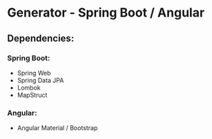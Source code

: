 # Generator - Spring Boot / Angular

## Dependencies:

### Spring Boot:

- Spring Web
- Spring Data JPA
- Lombok
- MapStruct

### Angular:

- Angular Material / Bootstrap
